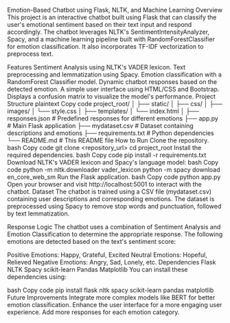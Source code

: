 Emotion-Based Chatbot using Flask, NLTK, and Machine Learning
Overview
This project is an interactive chatbot built using Flask that can classify the user's emotional sentiment based on their text input and respond accordingly. The chatbot leverages NLTK's SentimentIntensityAnalyzer, Spacy, and a machine learning pipeline built with RandomForestClassifier for emotion classification. It also incorporates TF-IDF vectorization to preprocess text.

Features
Sentiment Analysis using NLTK's VADER lexicon.
Text preprocessing and lemmatization using Spacy.
Emotion classification with a RandomForest Classifier model.
Dynamic chatbot responses based on the detected emotion.
A simple user interface using HTML/CSS and Bootstrap.
Displays a confusion matrix to visualize the model's performance.
Project Structure
plaintext
Copy code
project_root/
│
├── static/
│   ├── css/
│   ├── images/
│   └── style.css
│
├── templates/
│   └── index.html
│
├── responses.json       # Predefined responses for different emotions
├── app.py               # Main Flask application
├── mydataset.csv        # Dataset containing descriptions and emotions
├── requirements.txt     # Python dependencies
└── README.md            # This README file
How to Run
Clone the repository.
bash
Copy code
git clone <repository_url>
cd project_root
Install the required dependencies.
bash
Copy code
pip install -r requirements.txt
Download NLTK's VADER lexicon and Spacy's language model:
bash
Copy code
python -m nltk.downloader vader_lexicon
python -m spacy download en_core_web_sm
Run the Flask application.
bash
Copy code
python app.py
Open your browser and visit http://localhost:5001 to interact with the chatbot.
Dataset
The chatbot is trained using a CSV file (mydataset.csv) containing user descriptions and corresponding emotions. The dataset is preprocessed using Spacy to remove stop words and punctuation, followed by text lemmatization.

Response Logic
The chatbot uses a combination of Sentiment Analysis and Emotion Classification to determine the appropriate response. The following emotions are detected based on the text's sentiment score:

Positive Emotions: Happy, Grateful, Excited
Neutral Emotions: Hopeful, Relieved
Negative Emotions: Angry, Sad, Lonely, etc.
Dependencies
Flask
NLTK
Spacy
scikit-learn
Pandas
Matplotlib
You can install these dependencies using:

bash
Copy code
pip install flask nltk spacy scikit-learn pandas matplotlib
Future Improvements
Integrate more complex models like BERT for better emotion classification.
Enhance the user interface for a more engaging user experience.
Add more responses for each emotion category.
